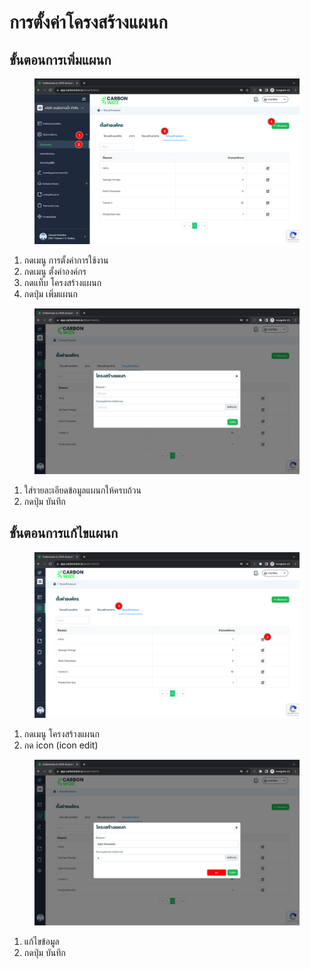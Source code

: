 # การตั้งค่าโครงสร้างแผนก

## **ขั้นตอนการเพิ่มแผนก**

<figure><img src="../../../.gitbook/assets/image (161).png" alt=""><figcaption></figcaption></figure>

1. กดเมนู การตั้งค่าการใช้งาน
2. กดเมนู ตั้งค่าองค์กร
3. กดแท็บ โครงสร้างแผนก
4. กดปุ่ม เพิ่มแผนก



<figure><img src="../../../.gitbook/assets/image (162).png" alt=""><figcaption></figcaption></figure>

1. ใส่รายละเอียดข้อมูลแผนกให้ครบถ้วน
2. กดปุ่ม บันทึก



## **ขั้นตอนการแก้ไขแผนก**

<figure><img src="../../../.gitbook/assets/image (2) (1) (1) (1).png" alt=""><figcaption></figcaption></figure>

1. กดเมนู โครงสร้างแผนก
2. กด icon (icon edit)



<figure><img src="../../../.gitbook/assets/image (1) (1) (1) (1) (1).png" alt=""><figcaption></figcaption></figure>

1. แก้ไขข้อมูล
2. กดปุ่ม บันทึก
